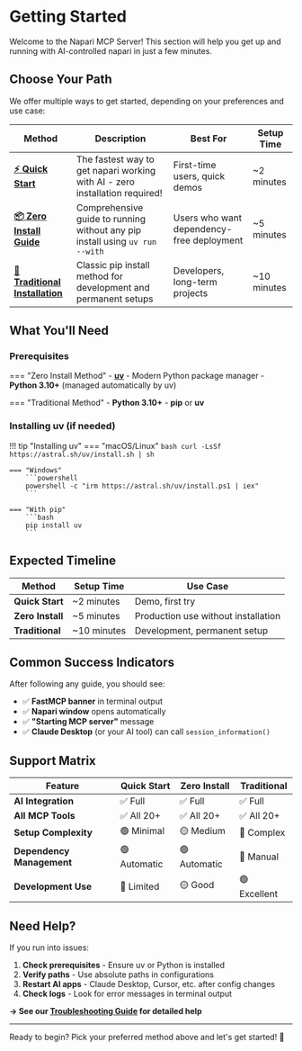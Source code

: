 # Getting Started

Welcome to the Napari MCP Server! This section will help you get up and running with AI-controlled napari in just a few minutes.

## Choose Your Path

We offer multiple ways to get started, depending on your preferences and use case:

| Method | Description | Best For | Setup Time |
|--------|-------------|----------|------------|
| **[⚡ Quick Start](quickstart.md)** | The fastest way to get napari working with AI - zero installation required! | First-time users, quick demos | ~2 minutes |
| **[📦 Zero Install Guide](zero-install.md)** | Comprehensive guide to running without any pip install using `uv run --with` | Users who want dependency-free deployment | ~5 minutes |
| **[🔧 Traditional Installation](installation.md)** | Classic pip install method for development and permanent setups | Developers, long-term projects | ~10 minutes |

## What You'll Need

### Prerequisites

=== "Zero Install Method"
    - **[uv](https://docs.astral.sh/uv/)** - Modern Python package manager
    - **Python 3.10+** (managed automatically by uv)

=== "Traditional Method"
    - **Python 3.10+**
    - **pip** or **uv**

### Installing uv (if needed)

!!! tip "Installing uv"
    === "macOS/Linux"
        ```bash
        curl -LsSf https://astral.sh/uv/install.sh | sh
        ```

    === "Windows"
        ```powershell
        powershell -c "irm https://astral.sh/uv/install.ps1 | iex"
        ```

    === "With pip"
        ```bash
        pip install uv
        ```

## Expected Timeline

| Method | Setup Time | Use Case |
|--------|------------|----------|
| **Quick Start** | ~2 minutes | Demo, first try |
| **Zero Install** | ~5 minutes | Production use without installation |
| **Traditional** | ~10 minutes | Development, permanent setup |

## Common Success Indicators

After following any guide, you should see:

- ✅ **FastMCP banner** in terminal output
- ✅ **Napari window** opens automatically
- ✅ **"Starting MCP server"** message
- ✅ **Claude Desktop** (or your AI tool) can call `session_information()`

## Support Matrix

| Feature | Quick Start | Zero Install | Traditional |
|---------|-------------|--------------|-------------|
| **AI Integration** | ✅ Full | ✅ Full | ✅ Full |
| **All MCP Tools** | ✅ All 20+ | ✅ All 20+ | ✅ All 20+ |
| **Setup Complexity** | 🟢 Minimal | 🟡 Medium | 🔴 Complex |
| **Dependency Management** | 🟢 Automatic | 🟢 Automatic | 🔴 Manual |
| **Development Use** | 🔴 Limited | 🟡 Good | 🟢 Excellent |

## Need Help?

If you run into issues:

1. **Check prerequisites** - Ensure uv or Python is installed
2. **Verify paths** - Use absolute paths in configurations
3. **Restart AI apps** - Claude Desktop, Cursor, etc. after config changes
4. **Check logs** - Look for error messages in terminal output

**→ See our [Troubleshooting Guide](../guides/troubleshooting.md) for detailed help**

---

Ready to begin? Pick your preferred method above and let's get started! 🚀
